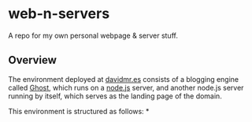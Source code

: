 web-n-servers
=============

A repo for my own personal webpage &amp; server stuff.

## Overview
The environment deployed at [davidmr.es](http://davidmr.es) consists of a blogging engine called [Ghost](https://ghost.org), which runs on a [node.js](http://nodejs.org) server, and another node.js server running by itself, which serves as the landing page of the domain.

This environment is structured as follows:
* 
